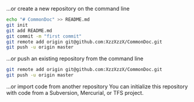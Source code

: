 …or create a new repository on the command line
``` bash
echo "# CommonDoc" >> README.md
git init
git add README.md
git commit -m "first commit"
git remote add origin git@github.com:XzzXzzX/CommonDoc.git
git push -u origin master
```
…or push an existing repository from the command line
``` bash
git remote add origin git@github.com:XzzXzzX/CommonDoc.git
git push -u origin master
```
…or import code from another repository
You can initialize this repository with code from a Subversion, Mercurial, or TFS project.